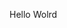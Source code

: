 Hello Wolrd
























































































































































































































































































































































































































































































































































































































































































































































































































































































































































































































































































































































































































































































































































































































































































































































































































































































































































































































































































































































































































































































































































































































































































































































































































































































































































































































































































































































































































































































































































































































































